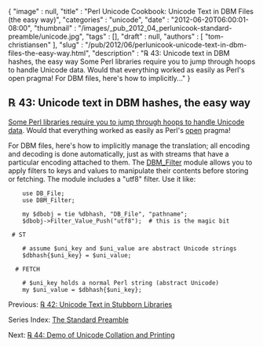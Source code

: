 {
   "image" : null,
   "title" : "Perl Unicode Cookbook: Unicode Text in DBM Files (the easy way)",
   "categories" : "unicode",
   "date" : "2012-06-20T06:00:01-08:00",
   "thumbnail" : "/images/_pub_2012_04_perlunicook-standard-preamble/unicode.jpg",
   "tags" : [],
   "draft" : null,
   "authors" : [
      "tom-christiansen"
   ],
   "slug" : "/pub/2012/06/perlunicook-unicode-text-in-dbm-files-the-easy-way.html",
   "description" : "℞ 43: Unicode text in DBM hashes, the easy way Some Perl libraries require you to jump through hoops to handle Unicode data. Would that everything worked as easily as Perl's open pragma! For DBM files, here's how to implicitly..."
}



℞ 43: Unicode text in DBM hashes, the easy way
----------------------------------------------

[Some Perl libraries require you to jump through hoops to handle Unicode data](/pub/2012/06/perlunicook-unicode-text-in-stubborn-libraries.html). Would that everything worked as easily as Perl's [open](http://perldoc.perl.org/open.html) pragma!

For DBM files, here's how to implicitly manage the translation; all encoding and decoding is done automatically, just as with streams that have a particular encoding attached to them. The [DBM\_Filter](https://metacpan.org/pod/DBM_Filter) module allows you to apply filters to keys and values to manipulate their contents before storing or fetching. The module includes a "utf8" filter. Use it like:

        use DB_File;
        use DBM_Filter;

        my $dbobj = tie %dbhash, "DB_File", "pathname";
        $dbobj->Filter_Value_Push("utf8");  # this is the magic bit

     # ST

        # assume $uni_key and $uni_value are abstract Unicode strings
        $dbhash{$uni_key} = $uni_value;

      # FETCH

        # $uni_key holds a normal Perl string (abstract Unicode)
        my $uni_value = $dbhash{$uni_key};

Previous: [℞ 42: Unicode Text in Stubborn Libraries](/pub/2012/06/perlunicook-unicode-text-in-stubborn-libraries.html)

Series Index: [The Standard Preamble](/pub/2012/04/perlunicook-standard-preamble.html)

Next: [℞ 44: Demo of Unicode Collation and Printing](/pub/2012/06/perlunicook-demo-of-unicode-collation-and-printing.html)
